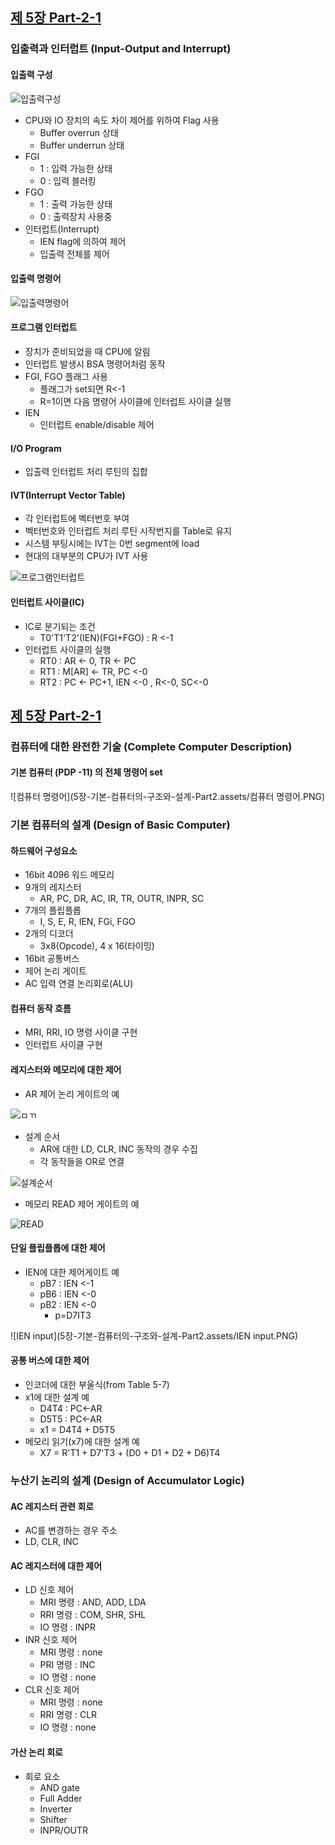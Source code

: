 ## [제 5장 Part-2-1](https://www.youtube.com/watch?v=eoswnrO_v9g&list=PLc8fQ-m7b1hCHTT7VH2oo0Ng7Et096dYc&index=12)

### 입출력과 인터럽트 (Input-Output and Interrupt)

#### 입출력 구성

![입출력구성](5장-기본-컴퓨터의-구조와-설계-Part2.assets/입출력구성.PNG)

- CPU와 IO 장치의 속도 차이 제어를 위하여 Flag 사용
  - Buffer overrun 상태
  - Buffer underrun 상태
- FGI 
  - 1 : 입력 가능한 상태
  - 0 : 입력 블러킹
- FGO 
  - 1 : 출력 가능한 상태
  - 0 : 출력장치 사용중
- 인터럽트(Interrupt)
  - IEN flag에 의하여 제어
  - 입출력 전체를 제어

#### 입출력 명령어

![입출력명령어](5장-기본-컴퓨터의-구조와-설계-Part2.assets/입출력명령어.PNG)

#### 프로그램 인터럽트

- 장치가 준비되었을 때 CPU에 알림
- 인터럽트 발생시 BSA 명령어처럼 동작
- FGI, FGO 플래그 사용
  - 플래그가 set되면 R<-1 
  - R=1이면 다음 명령어 사이클에 인터럽트 사이클 실행
- IEN
  - 인터럽트 enable/disable 제어 

#### I/O Program

- 입출력 인터럽트 처리 루틴의 집합 

#### IVT(Interrupt Vector Table)

- 각 인터럽트에 벡터번호 부여
- 벡터번호와 인터럽트 처리 루틴 시작번지를 Table로 유지
- 시스템 부팅시에는 IVT는 0번 segment에 load 
- 현대의 대부분의 CPU가 IVT 사용 

![프로그램인터럽트](5장-기본-컴퓨터의-구조와-설계-Part2.assets/프로그램인터럽트.PNG)

#### 인터럽트 사이클(IC)

- IC로 분기되는 조건
  - T0'T1'T2'(IEN)(FGI+FGO) : R <-1 
- 인터럽트 사이클의 실행
  - RT0 : AR <- 0, TR <- PC 
  - RT1 : M[AR] <- TR, PC <-0 
  - RT2 : PC <- PC+1, IEN <-0 , R<-0, SC<-0

## [제 5장 Part-2-1](https://www.youtube.com/watch?v=zQuOYWLbCI4&list=PLc8fQ-m7b1hCHTT7VH2oo0Ng7Et096dYc&index=13)

### 컴퓨터에 대한 완전한 기술 (Complete Computer Description)

#### 기본 컴퓨터 (PDP -11) 의 전체 명령어 set

![컴퓨터 명령어](5장-기본-컴퓨터의-구조와-설계-Part2.assets/컴퓨터 명령어.PNG)



### 기본 컴퓨터의 설계 (Design of Basic Computer)

#### 하드웨어 구성요소

- 16bit 4096 워드 메모리
- 9개의 레지스터
  - AR, PC, DR, AC, IR, TR, OUTR, INPR, SC
- 7개의 플립플롭
  - I, S, E, R, IEN, FGi, FGO
- 2개의 디코더
  - 3x8(Opcode), 4 x 16(타이밍)
- 16bit 공통버스
- 제어 논리 게이트
- AC 입력 연결 논리회로(ALU)

#### 컴퓨터 동작 흐름

- MRI, RRI, IO 명령 사이클 구현
- 인터럽트 사이클 구현

#### 레지스터와 메모리에 대한 제어

- AR 제어 논리 게이트의 예

![ㅁㄲ](5장-기본-컴퓨터의-구조와-설계-Part2.assets/ㅁㄲ.PNG)

- 설계 순서
  - AR에 대한 LD, CLR, INC 동작의 경우 수집
  - 각 동작들을 OR로 연결

![설계순서](5장-기본-컴퓨터의-구조와-설계-Part2.assets/설계순서.PNG)

- 메모리 READ 제어 게이트의 예 

![READ](5장-기본-컴퓨터의-구조와-설계-Part2.assets/READ.PNG)

#### 단일 플립플롭에 대한 제어

- IEN에 대한 제어게이트 예
  - pB7 : IEN <-1 
  - pB6 : IEN <-0
  - pB2 : IEN <-0 
    - p=D7IT3

![IEN input](5장-기본-컴퓨터의-구조와-설계-Part2.assets/IEN input.PNG)

#### 공통 버스에 대한 제어

- 인코더에 대한 부울식(from Table 5-7)
- x1에 대한 설계 예
  - D4T4 : PC<-AR
  - D5T5 : PC<-AR
  - x1 = D4T4 + D5T5 
- 메모리 읽기(x7)에 대한 설계 예
  - X7 = R'T1 + D7'T3 + (D0 + D1 + D2 + D6)T4 

### 누산기 논리의 설계 (Design of Accumulator Logic)

#### AC 레지스터 관련 회로

- AC를 변경하는 경우 주소 
- LD, CLR, INC

#### AC 레지스터에 대한 제어

- LD 신호 제어
  - MRI 명령 : AND, ADD, LDA
  - RRI 명령 : COM, SHR, SHL
  - IO 명령 : INPR
- INR 신호 제어
  - MRI 명령 : none
  - PRI 명령 : INC 
  - IO 명령 : none 
- CLR 신호 제어
  - MRI 명령 : none
  - RRI 명령 : CLR
  - IO 명령 : none 

#### 가산 논리 회로

- 회로 요소
  - AND gate
  - Full Adder 
  - Inverter
  - Shifter
  - INPR/OUTR